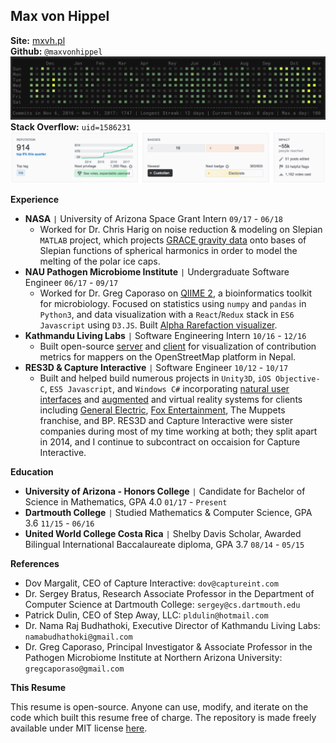 
## Max von Hippel
**Site:** [mxvh.pl](http://mxvh.pl)<br>
**Github:** `@maxvonhippel` 
![Github Banner](github.png)
**Stack Overflow:** `uid=1586231`
![Stack Overflow Banner](stackoverflow.png)

**Experience**

* **NASA** `|` University of Arizona Space Grant Intern `09/17` - `06/18`
	* Worked for Dr. Chris Harig on noise reduction & modeling on Slepian `MATLAB` project, which projects [GRACE gravity data](https://grace.jpl.nasa.gov/data/get-data/) onto bases of Slepian functions of spherical harmonics in order to model the melting of the polar ice caps.
* **NAU Pathogen Microbiome Institute** `|` Undergraduate Software Engineer `06/17` - `09/17`
	* Worked for Dr. Greg Caporaso on [QIIME 2](http://qiime2.org/), a bioinformatics toolkit for microbiology.  Focused on statistics using `numpy` and `pandas` in `Python3`, and data visualization with a `React`/`Redux` stack in `ES6 Javascript` using `D3.JS`.  Built [Alpha Rarefaction visualizer](https://github.com/qiime2/q2-diversity/pull/128).
* **Kathmandu Living Labs** `|` Software Engineering Intern `10/16` - `12/16`
	* Built open-source [server](https://github.com/maxvonhippel/OSMHistoryServer) and [client](https://github.com/maxvonhippel/NepalOSMHistory) for visualization of contribution metrics for mappers on the OpenStreetMap platform in Nepal.
* **RES3D & Capture Interactive** `|` Software Engineer `10/12` - `10/17`
	* Built and helped build numerous projects in `Unity3D`, `iOS Objective-C`, `ES5 Javascript`, and `Windows C#` incorporating [natural user interfaces](https://vimeo.com/132862551) and [augmented](https://vimeo.com/194551673) and virtual reality systems for clients including [General Electric](http://mxvh.pl/GE/), [Fox Entertainment](https://www.polygon.com/2014/7/31/5946153/x-men-pacific-rim-oculus-rift-comic-con), The Muppets franchise, and BP.  RES3D and Capture Interactive were sister companies during most of my time working at both; they split apart in 2014, and I continue to subcontract on occaision for Capture Interactive.

**Education**

* **University of Arizona - Honors College** `|` Candidate for Bachelor of Science in Mathematics, GPA 4.0 `01/17` - `Present`
* **Dartmouth College** `|` Studied Mathematics & Computer Science, GPA 3.6 `11/15` - `06/16`
* **United World College Costa Rica** `|` Shelby Davis Scholar, Awarded Bilingual International Baccalaureate diploma, GPA 3.7 `08/14` - `05/15`

**References**

* Dov Margalit, CEO of Capture Interactive: `dov@captureint.com`
* Dr. Sergey Bratus, Research Associate Professor in the Department of Computer Science at Dartmouth College: `sergey@cs.dartmouth.edu`
* Patrick Dulin, CEO of Step Away, LLC: `pldulin@hotmail.com`
* Dr. Nama Raj Budhathoki, Executive Director of Kathmandu Living Labs:
`namabudhathoki@gmail.com`
* Dr. Greg Caporaso, Principal Investigator & Associate Professor in the Pathogen Microbiome Institute at Northern Arizona University: `gregcaporaso@gmail.com`

**This Resume**

This resume is open-source.  Anyone can use, modify, and iterate on the code which built this resume free of charge.  The repository is made freely available under MIT license [here]().
